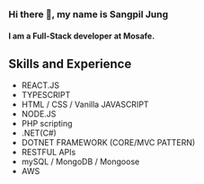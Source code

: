 ### Hi there 👋, my name is Sangpil Jung
#### I am a Full-Stack developer at Mosafe.

## Skills and Experience 

* REACT.JS 
* TYPESCRIPT
* HTML / CSS / Vanilla JAVASCRIPT
* NODE.JS
* PHP scripting
* .NET(C#)
* DOTNET FRAMEWORK (CORE/MVC PATTERN)
* RESTFUL APIs
* mySQL / MongoDB / Mongoose 
* AWS






